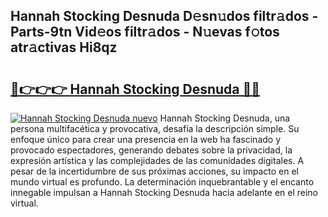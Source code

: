 ## Hannah Stocking Desnuda D𝚎sn𝚞dos filtr𝚊dos - Parts-9tn Vid𝚎os filtr𝚊dos - N𝚞evas f𝚘tos atr𝚊ctivas Hi8qz

# <h2><a href="http://mb1jx23.tromn.icu/?c=Hannah+Stocking+Desnuda">🔗👉👉👉 Hannah Stocking Desnuda 🔗🔗</a></h2>

[![Hannah Stocking Desnuda nuevo](https://i.imgur.com/pEAQMta.gif)](http://mb1jx23.tromn.icu/?c=Hannah+Stocking+Desnuda)
Hannah Stocking Desnuda, una persona multifacética y provocativa, desafía la descripción simple. Su enfoque único para crear una presencia en la web ha fascinado y provocado espectadores, generando debates sobre la privacidad, la expresión artística y las complejidades de las comunidades digitales. A pesar de la incertidumbre de sus próximas acciones, su impacto en el mundo virtual es profundo. La determinación inquebrantable y el encanto innegable impulsan a Hannah Stocking Desnuda hacia adelante en el reino virtual.
